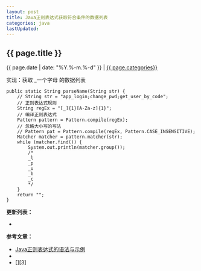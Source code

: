 ```yaml
---
layout: post
title: Java正则表达式获取符合条件的数据列表
categories: java
lastUpdated:
---
```


## {{ page.title }}

{{ page.date | date: "%Y.%-m.%-d" }} | <a href="/archive#{{ page.categories }}">{{ page.categories}}</a>

实现：获取 _一个字母  的数据列表

```
public static String parseName(String str) {
    // String str = "app_login;change_pwd;get_user_by_code";
    // 正则表达式规则
    String regEx = "[_]{1}[A-Za-z]{1}";
    // 编译正则表达式
    Pattern pattern = Pattern.compile(regEx);
    // 忽略大小写的写法
    // Pattern pat = Pattern.compile(regEx, Pattern.CASE_INSENSITIVE);
    Matcher matcher = pattern.matcher(str);
    while (matcher.find()) {
        System.out.println(matcher.group());
        /*
        _l
        _p
        _u
        _b
        _c
        */
    }
    return "";
}
```




**更新列表：**

*



**参考文章：**

* [Java正则表达式的语法与示例][1]
* [][2]
* [][3]

[1]: https://www.cnblogs.com/lzq198754/p/5780340.html
[2]: 
[3]: 